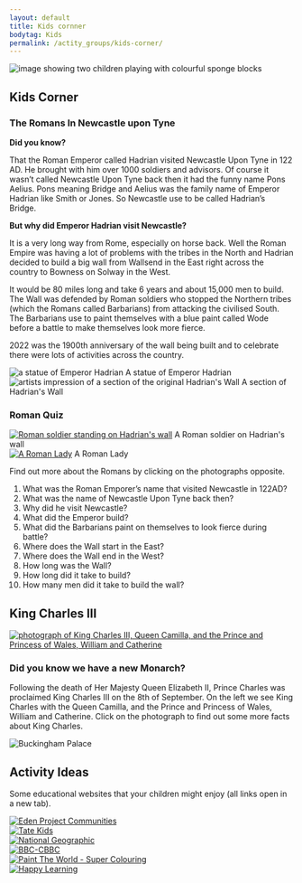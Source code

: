 ```yaml
---
layout: default
title: Kids cornner
bodytag: Kids
permalink: /actity_groups/kids-corner/
---
```

<div class="container-fluid">
	<div class="row">
		<div class="mastImg">
			<img src="/assets/images/mastheadImg-kids.jpg" class="img-responsive" alt="image showing two children playing with colourful sponge blocks"/>
		</div>
	</div>
</div>
<div class="container-fluid groups"> <!-- container-fluid -->
	<div class="row"> <!-- row -->
		<div class="col-sm-1 col-xs-0"></div>
		<div class="col-sm-10 col-xs-12 mainPanel">
			<div class="row"> <!-- row -->
				<div class="col-xs-12">
					<h2>Kids Corner</h2>
				</div>
				<div class="col-md-8 col-xs-12">
					<h3>The Romans In Newcastle upon Tyne</h3>
			  		<p><strong>Did you know?</strong></p>
			  		<p>That the Roman Emperor called Hadrian visited Newcastle Upon Tyne in 122 AD.  He brought with him over 1000 soldiers and advisors. Of course it wasn’t called Newcastle Upon Tyne back then it had the funny name Pons Aelius. Pons meaning Bridge and Aelius was the family name of Emperor Hadrian like Smith or Jones. So Newcastle use to be called Hadrian’s Bridge.</p>
					<p><strong>But why did Emperor Hadrian visit Newcastle?</strong></p>
					<p>It is a very long way from Rome, especially on horse back.  Well the Roman Empire was having a lot of problems with the tribes in the North and Hadrian decided to build a big wall from Wallsend in the East right across the country to Bowness on Solway in the West.</p>
					<p>It would be 80 miles long and take 6 years and about 15,000 men to build.  The Wall was defended by Roman soldiers who stopped the Northern tribes (which the Romans called Barbarians) from attacking the civilised South. The Barbarians use to paint themselves with a blue paint called Wode before a battle to make themselves look more fierce.</p>
			 	 <p>2022 was the 1900th anniversary of the wall being built and to celebrate there were lots of activities across the country.</p>
				</div>
				<div class="col-md-4 col-xs-12">
					<img src="/assets/images/hadrian.jpg" class="img-responsive" alt="a statue of Emperor Hadrian"/>
					<caption>A statue of Emperor Hadrian</caption>
					<img src="/assets/images/hadrians-wall.jpg" class="img-responsive" alt="artists impression of a section of the original Hadrian's Wall"/>
					<caption>A section of Hadrian's Wall</caption>
				</div>
			</div> <!-- /row -->
			<div class="row"> <!-- row -->
				<div class="col-md-12 col-xs-12">
				  <h3>Roman Quiz</h3>
				</div>
				<div class="col-lg-3 col-md-3 col-sm-6 col-xs-6">
				  <a href="http://www.primaryhomeworkhelp.co.uk/Romans.html" target="_blank"><img src="/assets/images/Roman-soldier-on-wall1.jpg" class="img-responsive" alt="Roman soldier standing on Hadrian's wall"></a>
				  <caption>A Roman soldier on Hadrian's wall</caption>
				</div>
				<div class="col-lg-3 col-md-3 col-sm-6 col-xs-6">
				  <a href="http://www.primaryhomeworkhelp.co.uk/Romans.html" target="_blank"><img src="/assets/images/Roman-lady.jpg" class="img-responsive" alt="A Roman Lady"></a>
				   <caption>A Roman Lady</caption>
				</div>
				<div class="col-lg-6 col-md-6 col-sm-12 col-xs-12">
					<p>Find out more about the Romans by clicking on the photographs opposite.</p>
					<ol>
					<li>What was the Roman Emporer’s name that visited Newcastle in 122AD?</li>
					<li>What was the name of Newcastle Upon Tyne back then?</li>
					<li>Why did he visit Newcastle?</li>
					<li>What did the Emperor build?</li>
					<li>What did the Barbarians paint on themselves to look fierce during battle?</li>
					<li>Where does the Wall start in the East?</li>
					<li>Where does the Wall end in the West?</li>
					<li>How long was the Wall?</li>
					<li>How long did it take to build?</li>
					<li>How many men did it take to build the wall?</li>
					</ol>
				</div>
			</div> <!-- /row -->
			<div class="row"> <!-- row -->
				<div class="col-md-12 col-xs-12">
				  <h2>King Charles III</h2>
				</div>
				<div class="col-md-6 col-xs-12">
				<a href="https://www.natgeokids.com/uk/discover/history/monarchy/facts-about-the-king-charles-iii/" title="visit National Geographic Kids website" target="_blank"><img src="/assets/images/royal-family.jpg" class="img-responsive" alt="photograph of King Charles III, Queen Camilla, and the Prince and Princess of Wales, William and Catherine"/></a>
				</div>
				<div class="col-md-6 col-xs-12">
					<h3>Did you know we have a new Monarch?</h3>
					<p>Following the death of Her Majesty Queen Elizabeth II, Prince Charles was proclaimed King Charles III on the 8th of September. On the left we see King Charles with the Queen Camilla, and the Prince and Princess of Wales, William and Catherine. Click on the photograph to find out some more facts about King Charles.</p>
				</div>
				<div class="col-lg-12 col-md-12 col-sm-12 col-xs-12">
					<img src="/assets/images/buckinghamPalace.jpg" class="img-responsive" alt="Buckingham Palace"/>
				</div>
			</div> <!-- /row -->
			<div class="row"> <!-- row -->
				<div class="col-md-12 col-xs-12">
			  		<h2>Activity Ideas</h2>
					<p>Some educational websites that your children might enjoy (all links open in a new tab).</p>
				</div>
				<div class="col-md-4 col-xs-6">
		    		<a href="https://www.edenprojectcommunities.com/stuff-you-can-do" target="_blank" title="visit Eden Project Communities in a new tab"><img src="/assets/images/kids-eden.jpg" class="img-responsive" alt="Eden Project Communities"/></a>
				</div>
				<div class="col-md-4 col-xs-6">
				    <a href="https://www.tate.org.uk/kids" target="_blank" title="visit Tate Kids in a new tab"><img src="/assets/images/kids-tate-kids.jpg" class="img-responsive" alt="Tate Kids"/></a>
				</div>
				<div class="col-md-4 col-xs-6">
		    		<a href="https://www.natgeokids.com/uk/" target="_blank" title="visit National Geographic Kids in a new tab"><img src="/assets/images/kids-national-geographic.jpg" class="img-responsive" alt="National Geographic"/></a>
				</div>
				<div class="col-md-4 col-xs-6">
		     		<a href="https://www.bbc.co.uk/cbeebies/games" target="_blank" title="visit CBBC in a new tab"><img src="/assets/images/kids-cbbc.jpg" class="img-responsive" alt="BBC-CBBC"/></a>
				</div>
				<div class="col-md-4 col-xs-6">
		    		<a href="http://www.supercoloring.com/sections/coloring-pages" target="_blank" title="visit Paint The Worls - Super Colouring in a new tab"><img src="/assets/images/kids-paint.jpg" class="img-responsive" alt="Paint The World - Super Colouring"/></a>
				</div>
				<div class="col-md-4 col-xs-6">
		    		<a href="https://happylearning.tv/en/games/" target="_blank" title="visit Happy Learning in a new tab"><img src="/assets/images/kids-happy-learning.jpg" class="img-responsive" alt="Happy Learning"/></a>
				</div>
	 		</div>
			<div class="col-sm-1 col-xs-0"></div>
		</div> <!-- /mainPanel -->
	</div> <!-- /row -->
</div> <!-- /container-fluid -->
